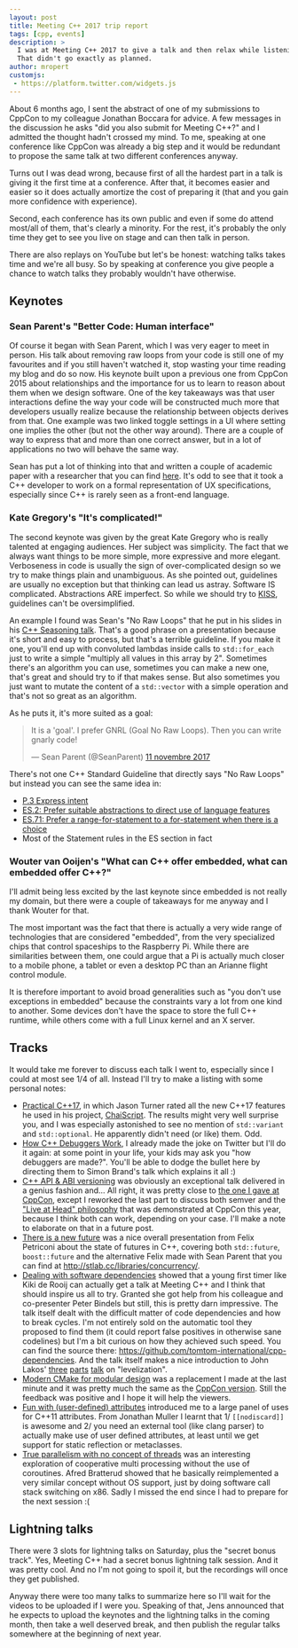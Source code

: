 ```yaml
---
layout: post
title: Meeting C++ 2017 trip report
tags: [cpp, events]
description: >
  I was at Meeting C++ 2017 to give a talk and then relax while listening to other speakers.
  That didn't go exactly as planned.
author: mropert
customjs:
 - https://platform.twitter.com/widgets.js
---
```


About 6 months ago, I sent the abstract of one of my submissions to CppCon to my colleague Jonathan Boccara for advice.
A few messages in the discussion he asks "did you also submit for Meeting C++?" and I admitted the thought
hadn't crossed my mind. To me, speaking at one conference like CppCon was already a big step and it would
be redundant to propose the same talk at two different conferences anyway.

Turns out I was dead wrong, because first of all the hardest part in a talk is giving it the first time at a conference.
After that, it becomes easier and easier so it does actually amortize the cost of preparing it (that and you gain more
confidence with experience).

Second, each conference has its own public and even if some do attend most/all of them, that's clearly a minority.
For the rest, it's probably the only time they get to see you live on stage and can then talk in person.

There are also replays on YouTube but let's be honest: watching talks takes time and we're all busy.
So by speaking at conference you give people a chance to watch talks they probably wouldn't have otherwise.

## Keynotes

### Sean Parent's "Better Code: Human interface"

Of course it began with Sean Parent, which I was very eager to meet in person. His talk about removing raw loops
from your code is still one of my favourites and if you still haven't watched it, stop wasting your time reading
my blog and do so now.
His keynote built upon a previous one from CppCon 2015 about relationships and the importance for us to learn
to reason about them when we design software. One of the key takeaways was that user interactions define the way
your code will be constructed much more that developers usually realize because the relationship
between objects derives from that.
One example was two linked toggle settings in a UI where setting one implies the other (but not the other way around).
There are a couple of way to express that and more than one correct answer, but in a lot of applications no two
will behave the same way.

Sean has put a lot of thinking into that and written a couple of academic paper with a researcher that you can find
[here](http://faculty.cs.tamu.edu/jarvi/publications/jarvi_publications.html).
It's odd to see that it took a C++ developer to work on a formal representation of UX specifications, especially since C++
is rarely seen as a front-end language.

### Kate Gregory's "It's complicated!"

The second keynote was given by the great Kate Gregory who is really talented at engaging audiences. Her subject was simplicity.
The fact that we always want things to be more simple, more expressive and more elegant. Verboseness in code is usually
the sign of over-complicated design so we try to make things plain and unambiguous. As she pointed out, guidelines
are usually no exception but that thinking can lead us astray. Software IS complicated. Abstractions ARE imperfect.
So while we should try to [KISS](https://en.wikipedia.org/wiki/KISS_principle), guidelines can't be oversimplified.

An example I found was Sean's "No Raw Loops" that he put in his slides in his
[C++ Seasoning talk](https://channel9.msdn.com/Events/GoingNative/2013/Cpp-Seasoning).
That's a good phrase on a presentation because it's short and easy to process, but that's a terrible guideline.
If you make it one, you'll end up with convoluted lambdas inside calls to `std::for_each` just to write a simple
"multiply all values in this array by 2".
Sometimes there's an algorithm you can use, sometimes you can make a new one, that's great and should try to if that makes sense.
But also sometimes you just want to mutate the content of a `std::vector` with a simple operation and that's not so great
as an algorithm.

As he puts it, it's more suited as a goal:

<blockquote class="twitter-tweet" data-lang="fr"><p lang="en" dir="ltr">It is a &#39;goal&#39;. I prefer GNRL (Goal No Raw Loops). Then you can write gnarly code!</p>&mdash; Sean Parent (@SeanParent) <a href="https://twitter.com/SeanParent/status/929292062087884800?ref_src=twsrc%5Etfw">11 novembre 2017</a></blockquote>

There's not one C++ Standard Guideline that directly says "No Raw Loops" but instead you can see the same idea in:
* [P.3 Express intent](http://isocpp.github.io/CppCoreGuidelines/CppCoreGuidelines#Rp-what)
* [ES.2: Prefer suitable abstractions to direct use of language features](http://isocpp.github.io/CppCoreGuidelines/CppCoreGuidelines#Res-abstr)
* [ES.71: Prefer a range-for-statement to a for-statement when there is a choice](http://isocpp.github.io/CppCoreGuidelines/CppCoreGuidelines#Res-for-range)
* Most of the Statement rules in the ES section in fact

### Wouter van Ooijen's "What can C++ offer embedded, what can embedded offer C++?"

I'll admit being less excited by the last keynote since embedded is not really my domain, but there were a couple
of takeaways for me anyway and I thank Wouter for that.

The most important was the fact that there is actually a very wide range of technologies that are considered "embedded",
from the very specialized chips that control spaceships to the Raspberry Pi. While there are similarities between them,
one could argue that a Pi is actually much closer to a mobile phone, a tablet or even a desktop PC than an Arianne flight
control module.

It is therefore important to avoid broad generalities such as "you don't use exceptions in embedded" because the constraints
vary a lot from one kind to another. Some devices don't have the space to store the full C++ runtime, while others come with
a full Linux kernel and an X server.

## Tracks

It would take me forever to discuss each talk I went to, especially since I could at most see 1/4 of all.
Instead I'll try to make a listing with some personal notes:
* [Practical C++17](http://meetingcpp.com/2017/talks/items/Practical_Cpp17.html), in which Jason Turner rated all the new C++17
  features he used in his project, [ChaiScript](http://chaiscript.com/). The results might very well surprise you, and I was especially
  astonished to see no mention of `std::variant` and `std::optional`. He apparently didn't need (or like) them. Odd.
* [How C++ Debuggers Work](http://meetingcpp.com/2017/talks/items/How_Cpp_Debuggers_Work.html), I already made the joke on Twitter
  but I'll do it again: at some point in your life, your kids may ask you
  "how debuggers are made?". You'll be able to dodge the bullet here by directing them to Simon Brand's talk which explains it all :)
* [C++ API & ABI versioning](http://meetingcpp.com/2017/talks/items/Cpp_API___ABI_versioning.html) was obviously an exceptional talk
  delivered in a genius fashion and... All right, it was pretty 
  close to [the one I gave at CppCon](/2017/10/18/api_abi_versioning/), except I reworked the last part to discuss both semver
  and the ["Live at Head" philosophy](https://www.youtube.com/watch?v=tISy7EJQPzI) that was demonstrated at CppCon this year,
  because I think both can work, depending on your case. I'll make a note to elaborate on that in a future post.
* [There is a new future](http://meetingcpp.com/2017/talks/items/There_Is_A_New_Future.html) was a nice overall presentation
  from Felix Petriconi about the state of futures in C++, covering both `std::future`, `boost::future` and the alternative
  Felix made with Sean Parent that you can find at http://stlab.cc/libraries/concurrency/.
* [Dealing with software dependencies](http://meetingcpp.com/2017/talks/items/Dealing_with_software_dependencies.html) showed that
  a young first timer like Kiki de Rooij can actually get a talk at Meeting C++ and I think that should inspire us all to try.
  Granted she got help from his colleague and co-presenter Peter Bindels but still, this is pretty darn impressive. The talk itself
  dealt with the difficult matter of code dependencies and how to break cycles. I'm not entirely sold on the automatic tool
  they proposed to find them (it could report false positives in otherwise sane codelines) but I'm a bit curious on how they
  achieved such speed. You can find the source there: 
  https://github.com/tomtom-international/cpp-dependencies.
  And the talk itself makes a nice introduction to John Lakos' [three](https://www.youtube.com/watch?v=QjFpKJ8Xx78)
  [parts](https://www.youtube.com/watch?v=fzFOLsFASjU) [talk](https://www.youtube.com/watch?v=NrARQ7rHV-c) on "levelization".
* [Modern CMake for modular design](http://meetingcpp.com/2017/talks/items/Modern_CMake.html) was a replacement I made at the last
  minute and it was pretty much the same as the [CppCon version](/2017/10/14/modern_cmake_video/).
  Still the feedback was positive and I hope it will help the viewers.
* [Fun with (user-defined) attributes](http://meetingcpp.com/2017/talks/items/Fun_with__user_defined__attributes.html) introduced
  me to a large panel of uses for C++11 attributes. From Jonathan Muller I learnt that 1/ `[[nodiscard]]` is awesome and 2/
  you need an external tool (like clang parser) to actually make use of user defined attributes, at least until we get support
  for static reflection or metaclasses.
* [True parallelism with no concept of threads](http://meetingcpp.com/2017/talks/items/True_parallelism_with_no_concept_of_threads.html)
  was an interesting exploration of cooperative multi processing without the use of coroutines. Afred Bratterud showed that he
  basically reimplemented a very similar concept without OS support, just by doing software call stack switching on x86. Sadly
  I missed the end since I had to prepare for the next session :(
  
## Lightning talks

There were 3 slots for lightning talks on Saturday, plus the "secret bonus track". Yes, Meeting C++ had a secret bonus lightning talk
session. And it was pretty cool. And no I'm not going to spoil it, but the recordings will once they get published.

Anyway there were too many talks to summarize here so I'll wait for the videos to be uploaded if I were you. Speaking of that,
Jens announced that he expects to upload the keynotes and the lightning talks in the coming month, then take a well deserved break, and
then publish the regular talks somewhere at the beginning of next year.
